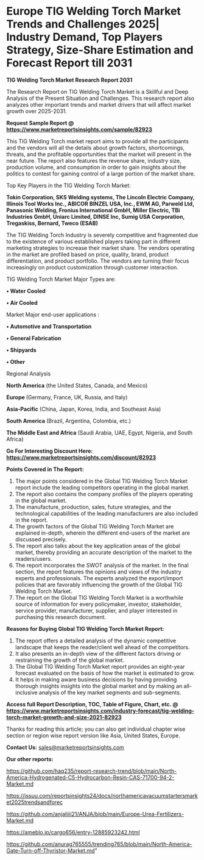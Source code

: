 # Europe TIG Welding Torch Market Trends and Challenges 2025| Industry Demand, Top Players Strategy, Size-Share Estimation and Forecast Report till 2031

<strong>TIG Welding Torch Market Research Report 2031</strong>

The Research Report on TIG Welding Torch Market is a Skillful and Deep Analysis of the Present Situation and Challenges. This research report also analyzes other important trends and market drivers that will affect market growth over 2025-2031.

<strong>Request Sample Report @ <a href=https://www.marketreportsinsights.com/sample/82923>https://www.marketreportsinsights.com/sample/82923</a></strong>

This TIG Welding Torch market report aims to provide all the participants and the vendors will all the details about growth factors, shortcomings, threats, and the profitable opportunities that the market will present in the near future. The report also features the revenue share, industry size, production volume, and consumption in order to gain insights about the politics to contest for gaining control of a large portion of the market share.

Top Key Players in the TIG Welding Torch Market:

<strong>Tokin Corporation, SKS Welding systems, The Lincoln Electric Company, Illinois Tool Works Inc., ABICOR BINZEL USA, Inc., EWM AG, Parweld Ltd, Panasonic Welding, Fronius International GmbH, Miller Electric, TBi Industries GmbH, Uniarc Limited, DINSE Inc, Sumig USA Corporation, Tregaskiss, Bernard, Tweco (ESAB)</strong>

The TIG Welding Torch Industry is severely competitive and fragmented due to the existence of various established players taking part in different marketing strategies to increase their market share. The vendors operating in the market are profiled based on price, quality, brand, product differentiation, and product portfolio. The vendors are turning their focus increasingly on product customization through customer interaction.

TIG Welding Torch Market Major Types are:

<strong>• Water Cooled

• Air Cooled</strong>

Market Major end-user applications :

<strong>• Automotive and Transportation

• General Fabrication

• Shipyards

• Other</strong>

Regional Analysis

</u><strong><b>North America</b></strong> (the United States, Canada, and Mexico)

<strong><b>Europe </b></strong>(Germany, France, UK, Russia, and Italy)

<strong><b>Asia-Pacific</b></strong> (China, Japan, Korea, India, and Southeast Asia)

<strong><b>South America</b></strong> (Brazil, Argentina, Colombia, etc.)

<strong><b>The Middle East and Africa</b></strong> (Saudi Arabia, UAE, Egypt, Nigeria, and South Africa)

<strong>Go For Interesting Discount Here: <a href=https://www.marketreportsinsights.com/discount/82923>https://www.marketreportsinsights.com/discount/82923</a></strong>

<strong>Points Covered in The Report:</strong>
<ol>
  <li>The major points considered in the Global TIG Welding Torch Market report include the leading competitors operating in the global market.</li>
  <li>The report also contains the company profiles of the players operating in the global market.</li>
  <li>The manufacture, production, sales, future strategies, and the technological capabilities of the leading manufacturers are also included in the report.</li>
  <li>The growth factors of the Global TIG Welding Torch Market are explained in-depth, wherein the different end-users of the market are discussed precisely.</li>
  <li>The report also talks about the key application areas of the global market, thereby providing an accurate description of the market to the readers/users.</li>
  <li>The report incorporates the SWOT analysis of the market. In the final section, the report features the opinions and views of the industry experts and professionals. The experts analyzed the export/import policies that are favorably influencing the growth of the Global TIG Welding Torch Market.</li>
  <li>The report on the Global TIG Welding Torch Market is a worthwhile source of information for every policymaker, investor, stakeholder, service provider, manufacturer, supplier, and player interested in purchasing this research document.</li>
</ol>
<strong>Reasons for Buying Global TIG Welding Torch Market Report:</strong>

<ol>
  <li>The report offers a detailed analysis of the dynamic competitive landscape that keeps the reader/client well ahead of the competitors.</li>
  <li>It also presents an in-depth view of the different factors driving or restraining the growth of the global market.</li>
  <li>The Global TIG Welding Torch Market report provides an eight-year forecast evaluated on the basis of how the market is estimated to grow.</li>
  <li>It helps in making aware business decisions by having providing thorough insights insights into the global market and by making an all-inclusive analysis of the key market segments and sub-segments.</li>
</ol>
<strong>Access full Report Description, TOC, Table of Figure, Chart, etc. @ <a href=https://www.marketreportsinsights.com/industry-forecast/tig-welding-torch-market-growth-and-size-2021-82923>https://www.marketreportsinsights.com/industry-forecast/tig-welding-torch-market-growth-and-size-2021-82923</a></strong>


Thanks for reading this article; you can also get individual chapter wise section or region wise report version like Asia, United States, Europe.

<strong>Contact Us:</strong>
sales@marketreportsinsights.com

<strong>Our other reports:</strong>

<a href=https://github.com/haq235/report-research-trend/blob/main/North-America-Hydrogenated-C5-Hydrocarbon-Resin-CAS-71700-94-2-Market.md>https://github.com/haq235/report-research-trend/blob/main/North-America-Hydrogenated-C5-Hydrocarbon-Resin-CAS-71700-94-2-Market.md</a>

<a href=https://issuu.com/reportsinsights24/docs/northamericavacuumstartersmarket2025trendsandforec>https://issuu.com/reportsinsights24/docs/northamericavacuumstartersmarket2025trendsandforec</a>

<a href=https://github.com/anjaliiii21/ANJA/blob/main/Europe-Urea-Fertilizers-Market.md>https://github.com/anjaliiii21/ANJA/blob/main/Europe-Urea-Fertilizers-Market.md</a>

<a href=https://ameblo.jp/cargo656/entry-12885923242.html>https://ameblo.jp/cargo656/entry-12885923242.html</a>

<a href=https://github.com/anurag765555/trending765/blob/main/North-America-Gate-Turn-off-Thyristor-Market.md>https://github.com/anurag765555/trending765/blob/main/North-America-Gate-Turn-off-Thyristor-Market.md</a>"
